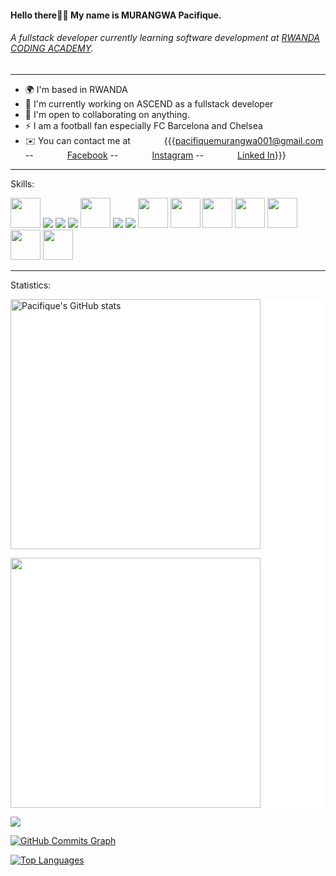 <h4>Hello there👋👋  My name is MURANGWA Pacifique.</h4>
<h6>A fullstack developer currently learning software development at <a href="https://www.rca.ac.rw">RWANDA CODING ACADEMY</a>.</h6>
<hr>
<ul>
  <li>🌍  I'm based in RWANDA</li>
  <li>🚀  I'm currently working on ASCEND as a fullstack developer</li>
  <li>🤝  I'm open to collaborating on anything.</li>
  <li>⚡  I am a football fan especially FC Barcelona and Chelsea</li>
  <li>✉️  You can contact me at   <span style="margin-left:50px;">  {{{<a href="https://www.gmail.com">pacifiquemurangwa001@gmail.com</a> -- <a href="https://www.facebook.com/manzi.lionel.568" style="margin-left: 50px;">Facebook</a> -- <a href="https://www.instagram.com/pacifique__m/" style="margin-left: 50px;">Instagram</a> -- <a href="https://www.linkedin.com/search/results/all/?keywords=pacifique-murangwa&origin=GLOBAL_SEARCH_HEADER&sid=RIn" style="margin-left: 50px;">Linked In</a>}}}</span></li>
</ul>
<hr>
Skills: 
<p>
  <a href="https://www.php.net/docs.php"><img src="https://cdn-icons-png.flaticon.com/512/5968/5968332.png" width="48px" height="48px"/></a>
  <a href="https://devdocs.io/c/"><img src="https://img.icons8.com/color/48/000000/c-programming.png"/></a>
  <a href="https://developer.mozilla.org/en-US/docs/Web/JavaScript"><img src="https://img.icons8.com/color/48/000000/javascript--v1.png"/></a>
  <a href="https://developer.mozilla.org/en-US/docs/Web/HTML"><img src="https://img.icons8.com/color/48/000000/html-5--v1.png"/></a>
  <a href="https://developer.mozilla.org/en-US/docs/Web/CSS"><img src="https://cdn-icons-png.flaticon.com/512/732/732190.png" width="48px" height="48px"/></a>
  <a href="https://getbootstrap.com/docs/5.1/getting-started/introduction/"><img src="https://img.icons8.com/color/48/000000/bootstrap.png"/></a>
  <a href="https://reactjs.org/docs/getting-started.html"><img src="https://img.icons8.com/color/48/000000/react-native.png"/></a>
  <a href="https://https://www.mongodb.com/atlas"><img src="https://res.cloudinary.com/crunchbase-production/image/upload/c_lpad,f_auto,q_auto:eco,dpr_1/erkxwhl1gd48xfhe2yld" width="48px" height="48px"/></a>
  <a href="https://dev.mysql.com/doc/"><img src="https://cdn-icons-png.flaticon.com/512/5968/5968313.png" width="48px" height="48px"/></a>
  <a href="https://nodejs.org/en/docs/"><img src="https://w7.pngwing.com/pngs/1006/374/png-transparent-web-development-node-js-socket-io-javascript-network-socket-modernization-miscellaneous-logo-web-application-thumbnail.png" width="48px" height="48px"/></a>
   <a href="https://wwww.expressjs.com"><img src="https://www.mementotech.in/assets/images/icons/express.png" width="48px" height="48px"/></a>
   <a href="https://wwww.socket.io"><img src="https://iconape.com/wp-content/files/hl/371476/svg/371476.svg" width="48px" height="48px"/></a>
  <a href="https://wwww.typescriptlang.org"><img src="https://upload.wikimedia.org/wikipedia/commons/thumb/4/4c/Typescript_logo_2020.svg/512px-Typescript_logo_2020.svg.png" width="48px" height="48px"/></a>
   <a href="https://www.codeigniter.com"><img src="https://www.zend.com/sites/default/files/image/2019-09/logo-codeigniter.jpg" width="48px" height="48px"/></a>
</p>
<hr>
Statistics:


<div style="background-color: white;">

<a href="http://www.github.com/paccy001"><img src="https://github-readme-stats.vercel.app/api?username=paccy001&show_icons=true&hide=&count_private=true&title_color=0075ff&text_color=000&icon_color=white&bg_color=fff&hide_border=true&show_icons=true" alt="Pacifique's GitHub stats" width="400px" /></a>
  
 <a href="http://www.github.com/paccy001"><img src="https://github-readme-streak-stats.herokuapp.com/?user=paccy001&stroke=ffffff&background=fff&ring=0075ff&fire=0075ff&currStreakNum=ffffff&currStreakLabel=0075ff&sideNums=000&sideLabels=000&dates=000&hide_border=true" width="400px"/></a>
 
</div>

  <a href="http://www.github.com/paccy001"><img src="https://github-profile-trophy.vercel.app/?username=paccy001" /></a>

<a href="http://www.github.com/paccy001"><img src="https://activity-graph.herokuapp.com/graph?username=paccy001&bg_color=fff&color=000&line=0075ff&point=000&area_color=164df97a&area=true&hide_border=true&custom_title=GitHub%20Commits%20Graph" alt="GitHub Commits Graph" /></a>

<a href="https://github.com/paccy001" align="left"><img src="https://github-readme-stats.vercel.app/api/top-langs/?username=paccy001&langs_count=10&title_color=a855f7&text_color=ffffff&icon_color=ec4899&bg_color=0f172a&hide_border=true&locale=en&custom_title=Top%20%Languages&hide=html" alt="Top Languages" /></a>
